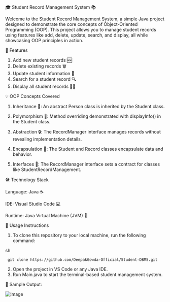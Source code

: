 🎓 Student Record Management System 📚

Welcome to the Student Record Management System, a simple Java project designed to demonstrate the core concepts of Object-Oriented Programming (OOP). This project allows you to manage student records using features like add, delete, update, search, and display, all while showcasing OOP principles in action.


🚀 Features
 1. Add new student records 🆕
 2. Delete existing records 🗑️
 3. Update student information 📝
 4. Search for a student record 🔍
 5. Display all student records 🧑‍🎓


💡 OOP Concepts Covered

 1. Inheritance 📜: An abstract Person class is inherited by the Student class.

 2. Polymorphism 🔄: Method overriding demonstrated with displayInfo() in the Student class.

 3. Abstraction 🔒: The RecordManager interface manages records without revealing implementation details.

 4. Encapsulation 🔐: The Student and Record classes encapsulate data and behavior.

 5. Interfaces 🤝: The RecordManager interface sets a contract for classes like StudentRecordManagement.

🛠️ Technology Stack

Language: Java ☕

IDE: Visual Studio Code 💻

Runtime: Java Virtual Machine (JVM) 🚀


📝 Usage Instructions

 1. To clone this repository to your local machine, run the following command:

sh

     git clone https://github.com/DeepakGowda-Official/Student-DBMS.git


 2. Open the project in VS Code or any Java IDE.
 3. Run Main.java to start the terminal-based student management system.



📝 Sample Output:

  ![image](https://github.com/user-attachments/assets/8ac3a4a5-29f6-453e-bb6e-02f13dff569d)
